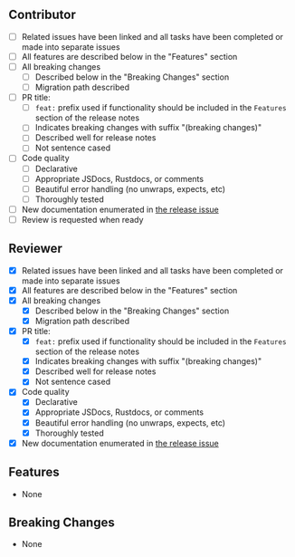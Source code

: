 ## Contributor

- [ ] Related issues have been linked and all tasks have been completed or made into separate issues
- [ ] All features are described below in the "Features" section
- [ ] All breaking changes
    - [ ] Described below in the "Breaking Changes" section
    - [ ] Migration path described
- [ ] PR title:
    - [ ] `feat:` prefix used if functionality should be included in the `Features` section of the release notes
    - [ ] Indicates breaking changes with suffix "(breaking changes)"
    - [ ] Described well for release notes
    - [ ] Not sentence cased
- [ ] Code quality
    - [ ] Declarative
    - [ ] Appropriate JSDocs, Rustdocs, or comments
    - [ ] Beautiful error handling (no unwraps, expects, etc)
    - [ ] Thoroughly tested
- [ ] New documentation enumerated in [the release issue](https://github.com/demergent-labs/azle/issues/2053)
- [ ] Review is requested when ready

## Reviewer

- [x] Related issues have been linked and all tasks have been completed or made into separate issues
- [x] All features are described below in the "Features" section
- [x] All breaking changes
    - [x] Described below in the "Breaking Changes" section
    - [x] Migration path described
- [x] PR title:
    - [x] `feat:` prefix used if functionality should be included in the `Features` section of the release notes
    - [x] Indicates breaking changes with suffix "(breaking changes)"
    - [x] Described well for release notes
    - [x] Not sentence cased
- [x] Code quality
    - [x] Declarative
    - [x] Appropriate JSDocs, Rustdocs, or comments
    - [x] Beautiful error handling (no unwraps, expects, etc)
    - [x] Thoroughly tested
- [x] New documentation enumerated in [the release issue](https://github.com/demergent-labs/azle/issues/2053)

## Features

- None

## Breaking Changes

- None
